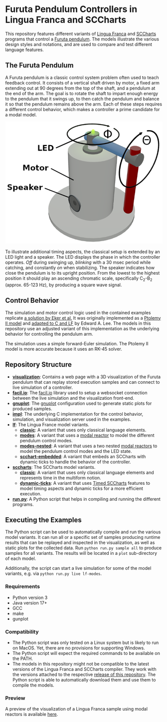 # Furuta Pendulum Controllers in Lingua Franca and SCCharts

This repository features different variants of [Lingua Franca](https://www.lf-lang.org) and [SCCharts](https://github.com/kieler/semantics/wiki) programs that control a [Furuta pendulum](https://en.wikipedia.org/wiki/Furuta_pendulum).
The models illustrate the various design styles and notations, and are used to compare and test different language features.


## The Furuta Pendulum

A Furuta pendulum is a classic control system problem often used to teach feedback control. 
It consists of a vertical shaft driven by motor, a fixed arm extending out at 90 degrees from the top of the shaft, and a pendulum at the end of the arm.
The goal is to rotate the shaft to impart enough energy to the pendulum that it swings up, to then catch the pendulum and balance it so that the pendulum remains above the arm.
Each of these steps requires a different control behavior, which makes a controller a prime candidate for a modal model.

![Furuta pendulum schematic.](/visualization/pendulum-schematic.png)

To illustrate additional timing aspects, the classical setup is extended by an LED light and a speaker.
The LED displays the phase in which the controller operates.
*Off* during swinging up, *blinking* with a 30 msec period while catching, and constantly *on* when stabilizing.
The speaker indicates how close the pendulum is to its upright position.
From the lowest to the highest position it should play an ascending chromatic scale, specifically C<sub>2</sub>-B<sub>2</sub> (approx. 65-123 Hz), by producing a square wave signal.


## Control Behavior

The simulation and motor control logic used in the contained examples replicate [a solution by Eker et al.](https://ptolemy.berkeley.edu/papers/02/IFAC/IFAC.pdf)
It was originally implemented as a [Ptolemy II model](https://ptolemy.berkeley.edu/ptolemyII/ptII10.0/ptII10.0.1/ptolemy/domains/gr/demo/FurutaPendulum/FurutaPendulum/) and [adapted to C and LF](https://github.com/lf-lang/examples-lingua-franca/tree/383e816627e2668330df3dfc08e7f4202461f42c/C/src/modal_models/FurutaPendulum) by Edward A. Lee.
The models in this repository use an adjusted variant of this implementation as the underlying behavior for controlling the pendulum arm.

The simulation uses a simple forward-Euler simulation.
The Ptolemy II model is more accurate because it uses an RK-45 solver.


## Repository Structure

- **[visualization](/visualization)**: Contains a web page with a 3D visualization of the Furuta pendulum that can replay stored execution samples and can connect to live simulation of a controller.
- **[facil.io](/facil.io)**: The [facil.io](https://github.com/boazsegev/facil.io) library used to setup a websocket connection between the live simulation and the visualization front-end.
- **[gnuplot](/gnuplot)**: The [gnuplot](http://www.gnuplot.info/) configuration used to generate static plots for produced samples.
- **[impl](/impl)**: The underlying C implementation for the control behavior, simulation, and visualization server used in the examples.
- **[lf](/lf)**: The Lingua France model variants.
    - **[classic](/lf/classic)**: A variant that uses only classical language elements.
    - **[modes](/lf/modes)**: A variant that uses a [modal reactor](https://www.lf-lang.org/docs/handbook/modal-models?target=c) to model the different pendulum control modes.
    - **[modes-nested](/lf/modes-nested)**: A variant that uses a two nested [modal reactors](https://www.lf-lang.org/docs/handbook/modal-models?target=c) to model the pendulum control modes and the LED state.
    - **[scchart-embedded](/lf/scchart-embedded)**: A variant that embeds an SCCharts with dynamic ticks to handle the behavior of the controller.
- **[sccharts](/sccharts)**: The SCCharts model variants.
    - **[classic](/sccharts/classic)**: A variant that uses only classical language elements and represents time in the multiform notion.
    - **[dynamic-ticks](/sccharts/dynamic-ticks)**: A variant that uses [Timed SCCharts](https://github.com/kieler/semantics/wiki/Syntax:-Timed-Automata) features to model timing aspects and dynamic ticks for a more efficient execution.
- **[run.py](/run.py)**: A Python script that helps in compiling and running the different programs.

## Executing the Examples

The Python script can be used to automatically compile and run the various model variants.
It can run all or a specific set of samples producing runtime results that can be replayed and inspected in the visualization, as well as static plots for the collected data.
Run `python run.py sample all` to produce samples for all variants.
The results will be located in a `plot` sub-directory of each model.

Additionally, the script can start a live simulation for some of the model variants, e.g. via `python run.py live lf-modes`.

### Requirements

- Python version 3
- Java version 17+
- GCC
- make
- gunplot

### Compatibility

- The Python script was only tested on a Linux system but is likely to run on MacOS. Yet, there are no provisions for supporting Windows.
- The Python script will expect the required commands to be available on the PATH.
- The models in this repository might not be compatible to the latest versions of the Lingua Franca and SCCharts compiler. They work with the versions attached to the respective [release of this repository](https://github.com/a-sr/furuta-pendulum/releases). The Python script is able to automatically download them and use them to compile the models.

### Preview

A preview of the visualization of a Lingua Franca sample using modal reactors is available [here](https://a-sr.github.io/furuta-pendulum/visualization.html?load=https://a-sr.github.io/furuta-pendulum/pendulum-example.csv).
